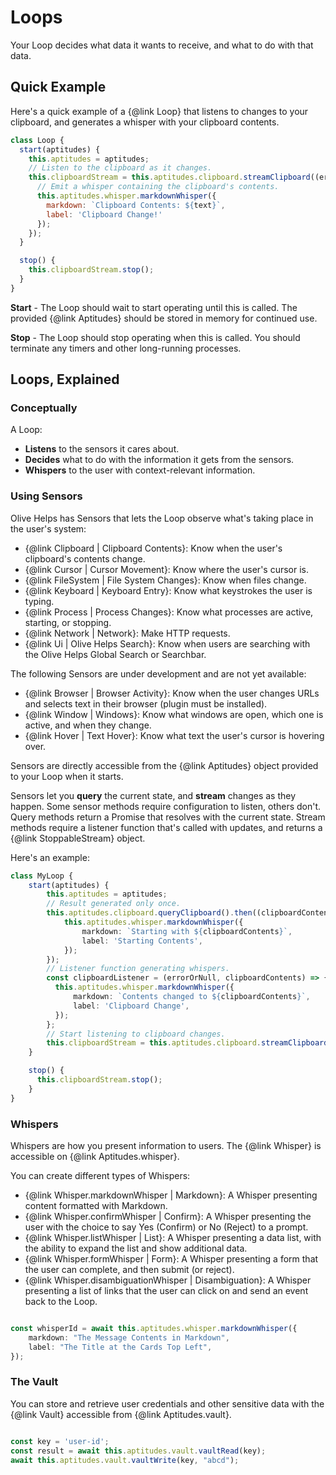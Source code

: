 # Loops

Your Loop decides what data it wants to receive, and what to do with that data.

## Quick Example

Here's a quick example of a {@link Loop} that listens to changes to your clipboard, and generates a whisper with your clipboard contents.

```javascript
class Loop {
  start(aptitudes) {
    this.aptitudes = aptitudes;
    // Listen to the clipboard as it changes.
    this.clipboardStream = this.aptitudes.clipboard.streamClipboard((error, text) =>  {
      // Emit a whisper containing the clipboard's contents.
      this.aptitudes.whisper.markdownWhisper({
        markdown: `Clipboard Contents: ${text}`,
        label: 'Clipboard Change!'
      });
    });  
  }

  stop() {
    this.clipboardStream.stop();
  }
}
```

**Start** - The Loop should wait to start operating until this is called. The provided {@link Aptitudes} should be stored in memory for continued use.

**Stop** - The Loop should stop operating when this is called. You should terminate any timers and other long-running processes.


## Loops, Explained

### Conceptually

A Loop:
 
- **Listens** to the sensors it cares about.
- **Decides** what to do with the information it gets from the sensors.
- **Whispers** to the user with context-relevant information.

### Using Sensors

Olive Helps has Sensors that lets the Loop observe what's taking place in the user's system:

- {@link Clipboard | Clipboard Contents}: Know when the user's clipboard's contents change.
- {@link Cursor | Cursor Movement}: Know where the user's cursor is.
- {@link FileSystem | File System Changes}: Know when files change.
- {@link Keyboard | Keyboard Entry}: Know what keystrokes the user is typing.
- {@link Process | Process Changes}: Know what processes are active, starting, or stopping.
- {@link Network | Network}: Make HTTP requests.
- {@link Ui | Olive Helps Search}: Know when users are searching with the Olive Helps Global Search or Searchbar.

The following Sensors are under development and are not yet available:

- {@link Browser | Browser Activity}: Know when the user changes URLs and selects text in their browser (plugin must be installed).
- {@link Window | Windows}: Know what windows are open, which one is active, and when they change.
- {@link Hover | Text Hover}: Know what text the user's cursor is hovering over.

Sensors are directly accessible from the {@link Aptitudes} object provided to your Loop when it starts.

Sensors let you **query** the current state, and **stream** changes as they happen. Some sensor methods require configuration to listen, others don't. Query methods return a Promise that resolves with the current state. Stream methods require a listener function that's called with updates, and returns a {@link StoppableStream} object.

Here's an example:

```typescript
class MyLoop {
    start(aptitudes) {
        this.aptitudes = aptitudes;
        // Result generated only once.
        this.aptitudes.clipboard.queryClipboard().then((clipboardContents) => {
            this.aptitudes.whisper.markdownWhisper({
                markdown: `Starting with ${clipboardContents}`,
                label: 'Starting Contents',
            });
        });
        // Listener function generating whispers.
        const clipboardListener = (errorOrNull, clipboardContents) => {
          this.aptitudes.whisper.markdownWhisper({
              markdown: `Contents changed to ${clipboardContents}`,
              label: 'Clipboard Change',
          });
        };   
        // Start listening to clipboard changes.
        this.clipboardStream = this.aptitudes.clipboard.streamClipboard(clipboardListener);
    }

    stop() {
      this.clipboardStream.stop();
    }
}

```

### Whispers

Whispers are how you present information to users. The {@link Whisper} is accessible on {@link Aptitudes.whisper}.

You can create different types of Whispers:

- {@link Whisper.markdownWhisper | Markdown}: A Whisper presenting content formatted with Markdown.
- {@link Whisper.confirmWhisper | Confirm}: A Whisper presenting the user with the choice to say Yes (Confirm) or No (Reject) to a prompt.
- {@link Whisper.listWhisper | List}: A Whisper presenting a data list, with the ability to expand the list and show additional data.
- {@link Whisper.formWhisper | Form}: A Whisper presenting a form that the user can complete, and then submit (or reject).
- {@link Whisper.disambiguationWhisper | Disambiguation}: A Whisper presenting a list of links that the user can click on and send an event back to the Loop.


```typescript

const whisperId = await this.aptitudes.whisper.markdownWhisper({
    markdown: "The Message Contents in Markdown",
    label: "The Title at the Cards Top Left",
});
```

### The Vault

You can store and retrieve user credentials and other sensitive data with the {@link Vault} accessible from {@link Aptitudes.vault}.

```javascript

const key = 'user-id';
const result = await this.aptitudes.vault.vaultRead(key);
await this.aptitudes.vault.vaultWrite(key, "abcd");
```